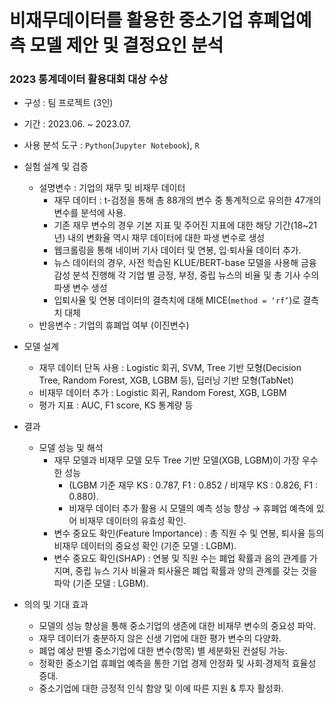 # **비재무데이터를 활용한 중소기업 휴폐업예측 모델 제안 및 결정요인 분석**
### 2023 통계데이터 활용대회 대상 수상

- 구성 : 팀 프로젝트 (3인)
- 기간 : 2023.06. ~ 2023.07.
- 사용 분석 도구 : `Python`(`Jupyter Notebook`), `R`

- 실험 설계 및 검증
    - 설명변수 : 기업의 재무 및 비재무 데이터
        - 재무 데이터 :  t-검정을 통해 총 88개의 변수 중 통계적으로 유의한 47개의 변수를 분석에 사용.
        - 기존 재무 변수의 경우 기본 지표 및 주어진 지표에 대한 해당 기간(18~21년) 내의 변화율 역시 재무 데이터에 대한 파생 변수로 생성
        - 웹크롤링을 통해 네이버 기사 데이터 및 연봉, 입·퇴사율 데이터 추가.
        - 뉴스 데이터의 경우, 사전 학습된 KLUE/BERT-base 모델을 사용해 금융 감성 분석 진행해 각 기업 별 긍정, 부정, 중립 뉴스의 비율 및 총 기사 수의 파생 변수 생성
        - 입퇴사율 및 연봉 데이터의 결측치에 대해 MICE(`method = ‘rf’`)로 결측치 대체
    - 반응변수 : 기업의 휴폐업 여부 (이진변수)
- 모델 설계
    - 재무 데이터 단독 사용 : Logistic 회귀, SVM, Tree 기반 모형(Decision Tree, Random Forest, XGB, LGBM 등), 딥러닝 기반 모형(TabNet)
    - 비재무 데이터 추가 : Logistic 회귀, Random Forest, XGB, LGBM
    - 평가 지표 :  AUC, F1 score, KS 통계량 등
- 결과
    - 모델 성능 및 해석
        - 재무 모델과 비재무 모델 모두 Tree 기반 모델(XGB, LGBM)이 가장 우수한 성능
            - (LGBM 기준 재무 KS : 0.787, F1 : 0.852 / 비재무 KS : 0.826, F1 : 0.880).
            - 비재무 데이터 추가 활용 시 모델의 예측 성능 향상 → 휴폐업 예측에 있어 비재무 데이터의 유효성 확인.
        - 변수 중요도 확인(Feature Importance) : 총 직원 수 및 연봉, 퇴사율 등의 비재무 데이터의 중요성 확인 (기준 모델 : LGBM).
        - 변수 중요도 확인(SHAP) :  연봉 및 직원 수는 폐업 확률과 음의 관계를 가지며, 중립 뉴스 기사 비율과 퇴사율은 폐업 확률과 양의 관계를 갖는 것을 파악 (기준 모델 : LGBM).
- 의의 및 기대 효과
    - 모델의 성능 향상을 통해 중소기업의 생존에 대한 비재무 변수의 중요성 파악.
    - 재무 데이터가 충분하지 않은 신생 기업에 대한 평가 변수의 다양화.
    - 폐업 예상 판별 중소기업에 대한 변수(항목) 별 세분화된 컨설팅 가능.
    - 정확한 중소기업 휴폐업 예측을 통한 기업 경제 안정화 및 사회·경제적 효율성 증대.
    - 중소기업에 대한 긍정적 인식 함양 및 이에 따른 지원 & 투자 활성화.
